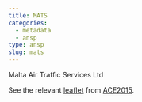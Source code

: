 ```yaml
---
title: MATS
categories:
  - metadata
  - ansp
type: ansp
slug: mats
---
```


Malta Air Traffic Services Ltd

See the relevant [leaflet][leaf] from [ACE2015].

[leaf]: ../MATS_Malta_ACE_2015.pdf "ACE 2015 Benchmarking Report Factsheet: MATS"

[ACE2015]: http://www.eurocontrol.int/publications/atm-cost-effectiveness-ace-2015-benchmarking-report-2016-2020-outlook "ACE 2015 Benchmarking Report"
